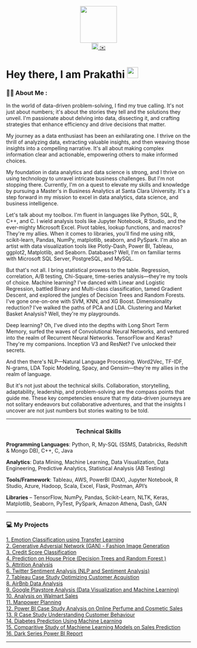 

<div id="header" align="center">
  <img src="https://media.giphy.com/media/l46Cy1rHbQ92uuLXa/giphy.gif" width="100"/>
</div>

<div id="badges" style="text-align: center;" align="center">
   <a href="https://www.linkedin.com/in/prakathi/" target="_blank">
    <img src="https://static.vecteezy.com/system/resources/previews/018/910/724/original/linkedin-logo-linkedin-symbol-linkedin-icon-free-free-vector.jpg" alt="LinkedIn Icon" width="18" height = "18">
  </a>
  <a href="mailto:pravi@scu.edu">
    ✉️
  </a>
</div>

<h1>
  Hey there, I am Prakathi
  <img src="https://media.giphy.com/media/hvRJCLFzcasrR4ia7z/giphy.gif" width="30px"/>
</h1>

### :woman_technologist: About Me :

In the world of data-driven problem-solving, I find my true calling. It's not just about numbers; it's about the stories they tell and the solutions they unveil. I'm passionate about delving into data, dissecting it, and crafting strategies that enhance efficiency and drive decisions that matter.

My journey as a data enthusiast has been an exhilarating one. I thrive on the thrill of analyzing data, extracting valuable insights, and then weaving those insights into a compelling narrative. It's all about making complex information clear and actionable, empowering others to make informed choices.

My foundation in data analytics and data science is strong, and I thrive on using technology to unravel intricate business challenges. But I'm not stopping there. Currently, I'm on a quest to elevate my skills and knowledge by pursuing a Master's in Business Analytics at Santa Clara University. It's a step forward in my mission to excel in data analytics, data science, and business intelligence.

Let's talk about my toolbox. I'm fluent in languages like Python, SQL, R, C++, and C. I wield analysis tools like Jupyter Notebook, R Studio, and the ever-mighty Microsoft Excel. Pivot tables, lookup functions, and macros? They're my allies. When it comes to libraries, you'll find me using nltk, scikit-learn, Pandas, NumPy, matplotlib, seaborn, and PySpark. I'm also an artist with data visualization tools like Plotly-Dash, Power BI, Tableau, ggplot2, Matplotlib, and Seaborn. Databases? Well, I'm on familiar terms with Microsoft SQL Server, PostgreSQL, and MySQL.

But that's not all. I bring statistical prowess to the table. Regression, correlation, A/B testing, Chi-Square, time-series analysis—they're my tools of choice. Machine learning? I've danced with Linear and Logistic Regression, battled Binary and Multi-class classification, tamed Gradient Descent, and explored the jungles of Decision Trees and Random Forests. I've gone one-on-one with SVM, KNN, and XG Boost. Dimensionality reduction? I've walked the paths of PCA and LDA. Clustering and Market Basket Analysis? Well, they're my playgrounds.

Deep learning? Oh, I've dived into the depths with Long Short Term Memory, surfed the waves of Convolutional Neural Networks, and ventured into the realm of Recurrent Neural Networks. TensorFlow and Keras? They're my companions. Inception V3 and ResNet? I've unlocked their secrets.

And then there's NLP—Natural Language Processing. Word2Vec, TF-IDF, N-grams, LDA Topic Modeling, Spacy, and Gensim—they're my allies in the realm of language.

But it's not just about the technical skills. Collaboration, storytelling, adaptability, leadership, and problem-solving are the compass points that guide me. These key competencies ensure that my data-driven journeys are not solitary endeavors but collaborative adventures, and that the insights I uncover are not just numbers but stories waiting to be told.


<hr>

<div id="title" align="center">
 <h3> Technical Skills </h3>
</div>


**Programming Languages**: Python, R, My-SQL (SSMS, Databricks, Redshift & Mongo DB), C++, C, Java

**Analytics**: Data Mining, Machine Learning, Data Visualization, Data Engineering, Predictive Analytics, Statistical Analysis (AB Testing)

**Tools/Framework**: Tableau, AWS, PowerBI (DAX), Jupyter Notebook, R Studio, Azure, Hadoop, Scala, Excel, Flask, Postman, API’s

**Libraries** – TensorFlow, NumPy, Pandas, Scikit-Learn, NLTK, Keras, Matplotlib, Seaborn, PyTest, PySpark, Amazon Athena, Dash, GAN

<hr>

### 💻 My Projects

<div id="projects" >
   <a href="https://github.com/Prakathee/Emotion-Classification-Using-Transfer-Learning-" target="_blank">
     1. Emotion Classification using Transfer Learning
  </a>

<br>
   <a href="https://github.com/Prakathee/Fashion_Image_using_Generative_Adversarial_Networks-GAN-/tree/main" target="_blank">
     2. Generative Adversial Network (GAN) - Fashion Image Generation
  </a>

  

<br>

<a href="https://github.com/Prakathee/Credit-Score-Classification" target="_blank">
     3. Credit Score Classification
  </a>

  <br>

  <a href="https://github.com/Prakathee/Prediction_On_HousePrice" target="_blank">
     4. Prediction on House Price (Decision Trees and Random Forest )
  </a>

<br>
   
   <a href="https://github.com/Prakathee/Attrition_Analysis" target="_blank">
     5. Attrition Analysis
  </a>

<br>
  <a href="https://github.com/Prakathee/Twitter-Sentiment-Analysis" target="_blank">
     6. Twitter Sentiment Analysis (NLP and Sentiment Analysis)
  </a>

<br>
   <a href="https://github.com/Prakathee/Tableau-Case-Study-Optimizing-Customer-Acquistion" target="_blank">
     7. Tableau Case Study Optimizing Customer Acquistion
  </a>

  
<br>
   <a href="https://github.com/Prakathee/Airbnb_Data_Analysis" target="_blank">
     8. AirBnb Data Analysis
  </a>

<br>
   
   <a href="https://github.com/Prakathee/Google_Playstore_Analysis" target="_blank">
     9. Google Playstore Analysis (Data Visualization and Machine Learning)
  </a>

<br>
   <a href="https://github.com/Prakathee/Analysis_On_Walmart_Sales" target="_blank">
     10. Analysis on Walmart Sales
  </a>

<br>
   <a href="https://github.com/Prakathee/Manpower_Planning" target="_blank">
     11. Manpower Planning
  </a>

<br>
   <a href="https://github.com/Prakathee/Power-BI-Case-Study-Analysis-on-Online-Perfume-and-Cosmetic-Sales" target="_blank">
     12. Power BI Case Study Analysis on Online Perfume and Cosmetic Sales
  </a>

<br>
   <a href="https://github.com/Prakathee/R-Case-Study-Understanding-Customer-Behaviour" target="_blank">
     13. R Case Study Understanding Customer Behaviour
  </a>

<br>
   <a href="https://github.com/Prakathee/Diabetes-Prediction-Using-Machine-Learning" target="_blank">
     14. Diabetes Prediction Using Machine Learning
  </a>

<br>
   <a href="https://github.com/Prakathee/Comparitive-Study-of-Machiene-Learning-Models-on-Sales-Prediction" target="_blank">
     15. Comparitive Study of Machiene Learning Models on Sales Prediction
  </a>

<br>
   
   <a href="https://github.com/Prakathee/Dark-Series-Power-BI-Report" target="_blank">
     16. Dark Series Power BI Report
  </a>
</div>

<hr>


